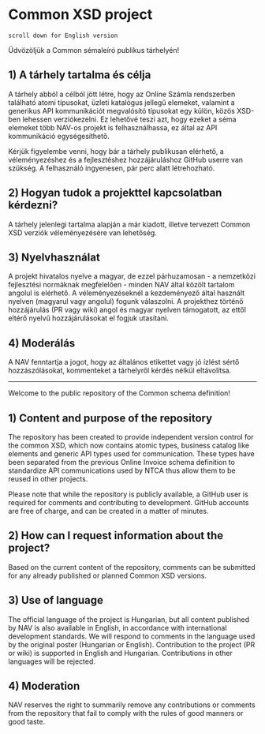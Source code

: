 # Common XSD project

`scroll down for English version`

Üdvözöljük a Common sémaleíró publikus tárhelyén!

## 1) A tárhely tartalma és célja

A tárhely abból a célból jött létre, hogy az Online Számla rendszerben található atomi típusokat, üzleti katalógus jellegű elemeket, valamint a generikus API kommunikációt megvalósító típusokat egy külön, közös XSD-ben lehessen verziókezelni. Ez lehetővé teszi azt, hogy ezeket a séma elemeket több NAV-os projekt is felhasználhassa, ez által az API kommunikáció egységesíthető.

Kérjük figyelembe venni, hogy bár a tárhely publikusan elérhető, a véleményezéshez és a fejlesztéshez hozzájáruláshoz GitHub userre van szükség. A felhasználó ingyenesen, pár perc alatt létrehozható.

## 2) Hogyan tudok a projekttel kapcsolatban kérdezni?

A tárhely jelenlegi tartalma alapján a már kiadott, illetve tervezett Common XSD verziók véleményezésére van lehetőség. 

## 3) Nyelvhasználat

A projekt hivatalos nyelve a magyar, de ezzel párhuzamosan - a nemzetközi fejlesztési normáknak megfelelően - minden NAV által közölt tartalom angolul is elérhető. A véleményezéseknél a kezdeményező által használt nyelven (magyarul vagy angolul) fogunk válaszolni. A projekthez történő hozzájárulás (PR vagy wiki) angol és magyar nyelven támogatott, az ettől eltérő nyelvű hozzájárulásokat el fogjuk utasítani.

## 4) Moderálás
A NAV fenntartja a jogot, hogy az általános etikettet vagy jó ízlést sértő hozzászólásokat, kommenteket a tárhelyről kérdés nélkül eltávolítsa.

---------------------------------------------------------------------------------------------------------------------------------------------

Welcome to the public repository of the Common schema definition!

## 1) Content and purpose of the repository

The repository has been created to provide independent version control for the common XSD, which now contains atomic types, business catalog like elements and generic API types used for communication. These types have been separated from the previous Online Invoice schema definition to standardize API communications used by NTCA thus allow them to be reused in other projects.

Please note that while the repository is publicly available, a GitHub user is required for comments and contributing to development. GitHub
accounts are free of charge, and can be created in a matter of minutes.

## 2) How can I request information about the project?

Based on the current content of the repository, comments can be submitted for any already published or planned Common XSD versions.

## 3) Use of language

The official language of the project is Hungarian, but all content published by NAV is also available in English, in accordance with
international development standards. We will respond to comments in the language used by the original poster (Hungarian or English).
Contribution to the project (PR or wiki) is supported in English and Hungarian. Contributions in other languages will be rejected.

## 4) Moderation

NAV reserves the right to summarily remove any contributions or comments from the repository that fail to comply with the rules of good manners or good taste.
